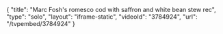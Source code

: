 {
    "title": "Marc Fosh's romesco cod with saffron and white bean stew rec",
    "type": "solo",
    "layout": "iframe-static",
    "videoId": "3784924",
    "url": "\/tvpembed\/3784924"
}